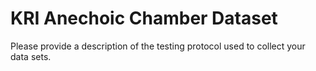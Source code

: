 # KRI Anechoic Chamber Dataset

Please provide a description of the testing protocol used to collect your data sets.

